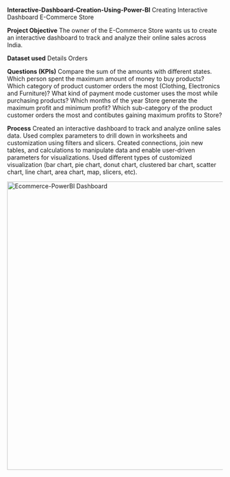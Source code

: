 **Interactive-Dashboard-Creation-Using-Power-BI**
Creating Interactive Dashboard  E-Commerce Store

**Project Objective**
The owner of the E-Commerce Store wants us to create an interactive dashboard to track and analyze their online sales across India.

**Dataset used**
Details
Orders

**Questions (KPIs)**
Compare the sum of the amounts with different states.
Which person spent the maximum amount of money to buy products?
Which category of product customer orders the most (Clothing, Electronics and Furniture)?
What kind of payment mode customer uses the most while purchasing products?
Which months of the year Store generate the maximum profit and minimum profit?
Which sub-category of the product customer orders the most and contibutes gaining maximum profits to Store?


**Process**
Created an interactive dashboard to track and analyze online sales data.
Used complex parameters to drill down in worksheets and customization using filters and slicers.
Created connections, join new tables, and calculations to manipulate data and enable user-driven parameters for visualizations.
Used different types of customized visualization (bar chart, pie chart, donut chart, clustered bar chart, scatter chart, line chart, area chart, map, slicers, etc).

<img width="1203" height="674" alt="Ecommerce-PowerBI Dashboard" src="https://github.com/user-attachments/assets/7452e6a4-83d7-4d2e-84ca-dcfe939a0a33" />
